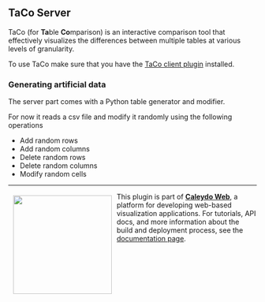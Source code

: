 ## TaCo Server

TaCo (for **Ta**ble **Co**mparison) is an interactive comparison tool that effectively visualizes the differences between multiple tables at various levels of granularity.

To use TaCo make sure that you have the [TaCo client plugin](Caleydo/taco) installed.

### Generating artificial data
The server part comes with a Python table generator and modifier.

For now it reads a csv file and modify it randomly using the following operations
* Add random rows
* Add random columns
* Delete random rows
* Delete random columns
* Modify random cells


*****

<a href="https://caleydo.org"><img src="http://caleydo.org/assets/images/logos/caleydo.svg" align="left" width="200px" hspace="10" vspace="6"></a>
This plugin is part of **[Caleydo Web](http://caleydo.org/)**, a platform for developing web-based visualization applications. For tutorials, API docs, and more information about the build and deployment process, see the [documentation page](http://caleydo.org/documentation).

